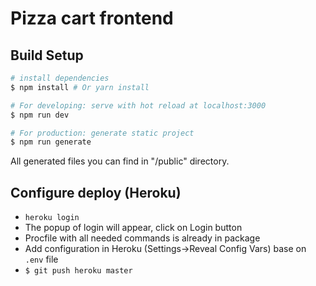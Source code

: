 # Pizza cart frontend

## Build Setup

``` bash
# install dependencies
$ npm install # Or yarn install

# For developing: serve with hot reload at localhost:3000
$ npm run dev

# For production: generate static project
$ npm run generate
```

All generated files you can find in "/public" directory.



## Configure deploy (Heroku)

- `heroku login`
- The popup of login will appear, click on Login button
- Procfile with all needed commands is already in package
- Add configuration in Heroku (Settings->Reveal Config Vars) base on `.env` file
- `$ git push heroku master`

